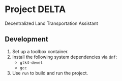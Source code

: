 # Project DELTA

Decentralized Land Transportation Assistant

## Development

1. Set up a toolbox container.
2. Install the following system dependencies via `dnf`:
   - `gtk4-devel`
   - `gcc`
3. Use `run` to build and run the project.
